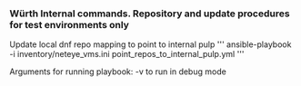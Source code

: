 ### Würth Internal commands. Repository and update procedures for test environments only

Update local dnf repo mapping to point to internal pulp
'''
ansible-playbook -i inventory/neteye_vms.ini point_repos_to_internal_pulp.yml
'''

Arguments for running playbook:
-v to run in debug mode
